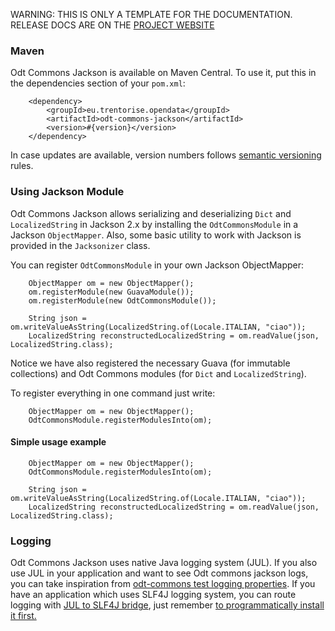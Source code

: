 <p class="jedoc-to-strip">
WARNING: THIS IS ONLY A TEMPLATE FOR THE DOCUMENTATION. <br/>
RELEASE DOCS ARE ON THE <a href="http://opendatatrentino.github.io/odt-commons-jackson/" target="_blank">PROJECT WEBSITE</a>
</p>

### Maven

Odt Commons Jackson is available on Maven Central. To use it, put this in the dependencies section of your `pom.xml`:

```
    <dependency>
        <groupId>eu.trentorise.opendata</groupId>
        <artifactId>odt-commons-jackson</artifactId>
        <version>#{version}</version>
    </dependency>
```

In case updates are available, version numbers follows <a href="http://semver.org/" target="_blank">semantic versioning</a> rules.


### Using Jackson Module

Odt Commons Jackson allows serializing and deserializing `Dict` and `LocalizedString` in Jackson 2.x by installing the `OdtCommonsModule` in a Jackson `ObjectMapper`. Also, some basic utility to work with Jackson is provided in the `Jacksonizer` class.


You can register `OdtCommonsModule` in your own Jackson ObjectMapper:

```
    ObjectMapper om = new ObjectMapper();
    om.registerModule(new GuavaModule());
    om.registerModule(new OdtCommonsModule());

    String json = om.writeValueAsString(LocalizedString.of(Locale.ITALIAN, "ciao"));
    LocalizedString reconstructedLocalizedString = om.readValue(json, LocalizedString.class);
```

Notice we have also registered the necessary Guava (for immutable collections) and Odt Commons modules (for `Dict` and `LocalizedString`).

To register everything in one command just write:

```
    ObjectMapper om = new ObjectMapper();
    OdtCommonsModule.registerModulesInto(om);
```

#### Simple usage example

```
    ObjectMapper om = new ObjectMapper();
    OdtCommonsModule.registerModulesInto(om);

    String json = om.writeValueAsString(LocalizedString.of(Locale.ITALIAN, "ciao"));
    LocalizedString reconstructedLocalizedString = om.readValue(json, LocalizedString.class);
```

### Logging

Odt Commons Jackson uses native Java logging system (JUL). If you also use JUL in your application and want to see Odt commons jackson logs, you can take inspiration from [odt-commons test logging properties](src/test/resources/odt.commons.logging.properties).  If you have an application which uses SLF4J logging system, you can route logging with <a href="http://mvnrepository.com/artifact/org.slf4j/jul-to-slf4j" target="_blank">JUL to SLF4J bridge</a>, just remember <a href="http://stackoverflow.com/questions/9117030/jul-to-slf4j-bridge" target="_blank"> to programmatically install it first. </a>
